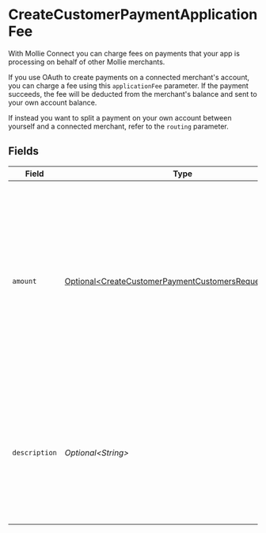 # CreateCustomerPaymentApplicationFee

With Mollie Connect you can charge fees on payments that your app is processing on behalf of other Mollie
merchants.

If you use OAuth to create payments on a connected merchant's account, you can charge a fee using this
`applicationFee` parameter. If the payment succeeds, the fee will be deducted from the merchant's balance and sent
to your own account balance.

If instead you want to split a payment on your own account between yourself and a connected merchant, refer to the
`routing` parameter.


## Fields

| Field                                                                                                                                                                           | Type                                                                                                                                                                            | Required                                                                                                                                                                        | Description                                                                                                                                                                     | Example                                                                                                                                                                         |
| ------------------------------------------------------------------------------------------------------------------------------------------------------------------------------- | ------------------------------------------------------------------------------------------------------------------------------------------------------------------------------- | ------------------------------------------------------------------------------------------------------------------------------------------------------------------------------- | ------------------------------------------------------------------------------------------------------------------------------------------------------------------------------- | ------------------------------------------------------------------------------------------------------------------------------------------------------------------------------- |
| `amount`                                                                                                                                                                        | [Optional\<CreateCustomerPaymentCustomersRequestAmount>](../../models/operations/CreateCustomerPaymentCustomersRequestAmount.md)                                                | :heavy_minus_sign:                                                                                                                                                              | The fee that you wish to charge.<br/><br/>Be careful to leave enough space for Mollie's own fees to be deducted as well. For example, you cannot charge<br/>a €0.99 fee on a €1.00 payment. |                                                                                                                                                                                 |
| `description`                                                                                                                                                                   | *Optional\<String>*                                                                                                                                                             | :heavy_minus_sign:                                                                                                                                                              | The description of the application fee. This will appear on settlement reports towards both you and the<br/>connected merchant.                                                 | 10                                                                                                                                                                              |